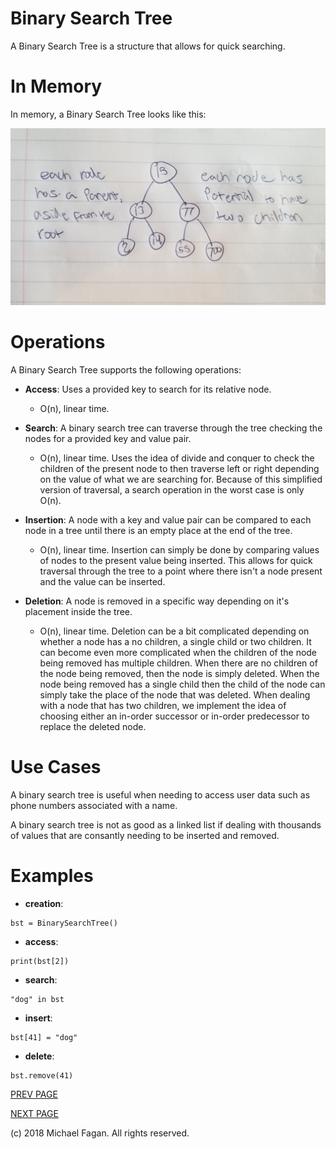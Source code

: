 # Binary Search Tree

A Binary Search Tree is a structure that allows for quick searching.

# In Memory

In memory, a Binary Search Tree looks like this:

![Image of Binary Search Tree in Memory](images/bst_memory.jpg)

# Operations

A Binary Search Tree supports the following operations:

* **Access**: Uses a provided key to search for its relative node.
  * O(n), linear time.

* **Search**: A binary search tree can traverse through the tree checking the nodes for a provided key and value pair.
  * O(n), linear time. Uses the idea of divide and conquer to check the children of the present node to then traverse left or right depending on the value of what we are searching for. Because of this simplified version of traversal, a search operation in the worst case is only O(n).

* **Insertion**: A node with a key and value pair can be compared to each node in a tree until there is an empty place at the end of the tree.
  * O(n), linear time. Insertion can simply be done by comparing values of nodes to the present value being inserted. This allows for quick traversal through the tree to a point where there isn't a node present and the value can be inserted.

* **Deletion**: A node is removed in a specific way depending on it's placement inside the tree.
  * O(n), linear time. Deletion can be a bit complicated depending on whether a node has a no children, a single child or two children. It can become even more complicated when the children of the node being removed has multiple children. When there are no children of the node being removed, then the node is simply deleted. When the node being removed has a single child then the child of the node can simply take the place of the node that was deleted. When dealing with a node that has two children, we implement the idea of choosing either an in-order successor or in-order predecessor to replace the deleted node.

# Use Cases

A binary search tree is useful when needing to access user data such as phone numbers associated with a name.

A binary search tree is not as good as a linked list if dealing with thousands of values that are consantly needing to be inserted and removed.

# Examples

* **creation**:

~~~
bst = BinarySearchTree()
~~~

* **access**:

~~~
print(bst[2])
~~~

* **search**:

~~~
"dog" in bst
~~~

* **insert**:

~~~
bst[41] = "dog"
~~~

* **delete**:

~~~
bst.remove(41)
~~~

[PREV PAGE](dictionary.md)

[NEXT PAGE](avltree.md)

(c) 2018 Michael Fagan. All rights reserved.
